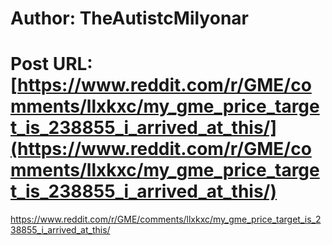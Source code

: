 # Author: TheAutistcMilyonar
# Post URL: [https://www.reddit.com/r/GME/comments/llxkxc/my_gme_price_target_is_238855_i_arrived_at_this/](https://www.reddit.com/r/GME/comments/llxkxc/my_gme_price_target_is_238855_i_arrived_at_this/)


https://www.reddit.com/r/GME/comments/llxkxc/my_gme_price_target_is_238855_i_arrived_at_this/